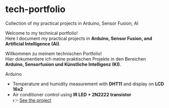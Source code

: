 # tech-portfolio
Collection of my practical projects in Arduino, Sensor Fusion, AI


Welcome to my technical portfolio!  
Here I document my practical projects in **Arduino, Sensor Fusion, and Artificial Intelligence (AI)**.  

Willkommen zu meinem technischen Portfolio!  
Hier dokumentiere ich meine praktischen Projekte in den Bereichen **Arduino, Sensorfusion und Künstliche Intelligenz (KI)**.  


Arduino
- Temperature and humidity measurement with **DHT11** and display on **LCD 16x2**  
- Air conditioner control using **IR LED + 2N2222 transistor**  
👉 [See the project](https://github.com/SoranaMitrea/arduino-projects)


